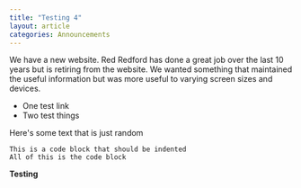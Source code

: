 ```yaml
---
title: "Testing 4"
layout: article
categories: Announcements
---
```


We have a new website. Red Redford has done a great job over the last 10 years but is retiring from the website. We wanted something that maintained the useful information but was more useful to varying screen sizes and devices.

  * One test link
  * Two test things

Here's some text that is just random

	This is a code block that should be indented
	All of this is the code block

**Testing**

